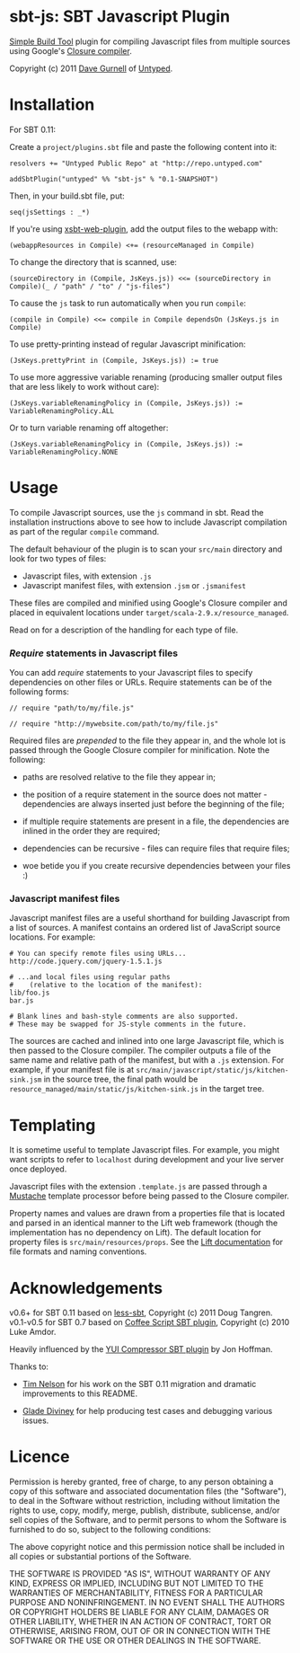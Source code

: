 sbt-js: SBT Javascript Plugin
=============================

[Simple Build Tool] plugin for compiling Javascript files from multiple sources using 
Google's [Closure compiler].

Copyright (c) 2011 [Dave Gurnell] of [Untyped].

[Simple Build Tool]: http://simple-build-tool.googlecode.com
[Closure compiler]: http://code.google.com/p/closure-compiler
[Dave Gurnell]: http://boxandarrow.com
[Untyped]: http://untyped.com

Installation
============

For SBT 0.11:

Create a `project/plugins.sbt` file and paste the following content into it:

    resolvers += "Untyped Public Repo" at "http://repo.untyped.com"

    addSbtPlugin("untyped" %% "sbt-js" % "0.1-SNAPSHOT")

Then, in your build.sbt file, put:

    seq(jsSettings : _*)

If you're using [xsbt-web-plugin](https://github.com/siasia/xsbt-web-plugin "xsbt-web-plugin"), 
add the output files to the webapp with:

    (webappResources in Compile) <+= (resourceManaged in Compile)

To change the directory that is scanned, use:

    (sourceDirectory in (Compile, JsKeys.js)) <<= (sourceDirectory in Compile)(_ / "path" / "to" / "js-files")

To cause the `js` task to run automatically when you run `compile`:

    (compile in Compile) <<= compile in Compile dependsOn (JsKeys.js in Compile)

To use pretty-printing instead of regular Javascript minification:

    (JsKeys.prettyPrint in (Compile, JsKeys.js)) := true

To use more aggressive variable renaming (producing smaller output files that are less 
likely to work without care):

    (JsKeys.variableRenamingPolicy in (Compile, JsKeys.js)) := VariableRenamingPolicy.ALL

Or to turn variable renaming off altogether:

    (JsKeys.variableRenamingPolicy in (Compile, JsKeys.js)) := VariableRenamingPolicy.NONE

Usage
=====

To compile Javascript sources, use the `js` command in sbt. Read the installation 
instructions above to see how to include Javascript compilation as part of the regular
`compile` command.

The default behaviour of the plugin is to scan your `src/main` directory and look for 
two types of files:

 - Javascript files, with extension `.js`
 - Javascript manifest files, with extension `.jsm` or `.jsmanifest`

These files are compiled and minified using Google's Closure compiler and placed in 
equivalent locations under `target/scala-2.9.x/resource_managed`.

Read on for a description of the handling for each type of file.

### *Require* statements in Javascript files

You can add *require* statements to your Javascript files to specify dependencies
on other files or URLs. Require statements can be of the following forms:

    // require "path/to/my/file.js"

    // require "http://mywebsite.com/path/to/my/file.js"

Required files are *prepended* to the file they appear in, and the whole lot is
passed through the Google Closure compiler for minification. Note the following:

 - paths are resolved relative to the file they appear in;
 
 - the position of a require statement in the source does not matter - dependencies
   are always inserted just before the beginning of the file;

 - if multiple require statements are present in a file, the dependencies are inlined
   in the order they are required;

 - dependencies can be recursive - files can require files that require files;
 
 - woe betide you if you create recursive dependencies between your files :)

### Javascript manifest files

Javascript manifest files are a useful shorthand for building Javascript from a list
of sources. A manifest contains an ordered list of JavaScript source locations. 
For example:

    # You can specify remote files using URLs...
    http://code.jquery.com/jquery-1.5.1.js

    # ...and local files using regular paths
    #    (relative to the location of the manifest):
    lib/foo.js
    bar.js

    # Blank lines and bash-style comments are also supported.
    # These may be swapped for JS-style comments in the future.

The sources are cached and inlined into one large Javascript file, which is then 
passed to the Closure compiler. The compiler outputs a file of the same name and 
relative path of the manifest, but with a `.js` extension. For example, if your 
manifest file is at `src/main/javascript/static/js/kitchen-sink.jsm` in the source 
tree, the final path would be `resource_managed/main/static/js/kitchen-sink.js` 
in the target tree.

Templating
==========

It is sometime useful to template Javascript files. For example, you might want
scripts to refer to `localhost` during development and your live server once deployed.

Javascript files with the extension `.template.js` are passed through a [Mustache]
template processor before being passed to the Closure compiler.

Property names and values are drawn from a properties file that is located and parsed
in an identical manner to the Lift web framework (though the implementation has no 
dependency on Lift). The default location for property files is `src/main/resources/props`.
See the [Lift documentation] for file formats and naming conventions.

[Mustache]: http://mustache.github.com/
[Lift documentation]: http://www.assembla.com/spaces/liftweb/wiki/Properties

Acknowledgements
================

v0.6+ for SBT 0.11 based on [less-sbt](https://github.com/softprops/less-sbt), Copyright (c) 2011 Doug Tangren.
v0.1-v0.5 for SBT 0.7 based on [Coffee Script SBT plugin], Copyright (c) 2010 Luke Amdor.

Heavily influenced by the [YUI Compressor SBT plugin] by Jon Hoffman.

Thanks to:

 - [Tim Nelson](https://github.com/eltimn) for his work on the SBT 0.11 
   migration and dramatic improvements to this README.

 - [Glade Diviney](https://github.com/gladed) for help producing test cases
   and debugging various issues.

[Coffee Script SBT plugin]: https://github.com/rubbish/coffee-script-sbt-plugin
[YUI Compressor SBT plugin]: https://github.com/hoffrocket/sbt-yui

Licence
=======

Permission is hereby granted, free of charge, to any person obtaining a copy
of this software and associated documentation files (the "Software"), to deal
in the Software without restriction, including without limitation the rights
to use, copy, modify, merge, publish, distribute, sublicense, and/or sell
copies of the Software, and to permit persons to whom the Software is
furnished to do so, subject to the following conditions:

The above copyright notice and this permission notice shall be included in
all copies or substantial portions of the Software.

THE SOFTWARE IS PROVIDED "AS IS", WITHOUT WARRANTY OF ANY KIND, EXPRESS OR
IMPLIED, INCLUDING BUT NOT LIMITED TO THE WARRANTIES OF MERCHANTABILITY,
FITNESS FOR A PARTICULAR PURPOSE AND NONINFRINGEMENT. IN NO EVENT SHALL THE
AUTHORS OR COPYRIGHT HOLDERS BE LIABLE FOR ANY CLAIM, DAMAGES OR OTHER
LIABILITY, WHETHER IN AN ACTION OF CONTRACT, TORT OR OTHERWISE, ARISING FROM,
OUT OF OR IN CONNECTION WITH THE SOFTWARE OR THE USE OR OTHER DEALINGS IN
THE SOFTWARE.